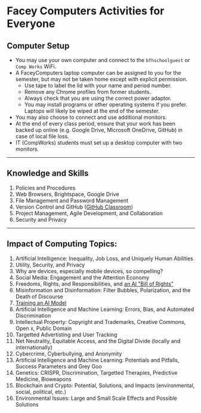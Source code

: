 # Facey Computers Activities for Everyone

## Computer Setup

* You may use your own computer and connect to the `bfhschoolguest` or `Comp Works` WiFi.
* A FaceyComputers laptop computer can be assigned to you for the semester, but may not be taken home except with explicit permission.
  * Use tape to label the lid with your name and period number.
  * Remove any Chrome profiles from former students.
  * Always check that you are using the correct power adaptor.
  * You may install programs or other operating systems if you prefer. Laptops will likely be wiped at the end of the semester.
* You may also choose to connect and use additional monitors.
* At the end of every class period, ensure that your work has been backed up online (e.g. Google Drive, Microsoft OneDrive, GitHub) in case of local file loss.
* IT (CompWorks) students must set up a desktop computer with two monitors.

---

## Knowledge and Skills

1. Policies and Procedures
1. Web Browsers, Brightspace, Google Drive
1. File Management and Password Management
1. Version Control and GitHub ([GitHub Classroom](https://classroom.github.com/a/rtd5iZM_))
1. Project Management, Agile Development, and Collaboration
1. Security and Privacy

---

## Impact of Computing Topics:

1. Artificial Intelligence: Inequality, Job Loss, and Uniquely Human Abilities
1. Utility, Security, and Privacy
1. Why are devices, especially mobile devices, so compelling?
1. Social Media: Engagement and the Attention Economy
1. Freedoms, Rights, and Responsibilities, and [an AI "Bill of Rights"](https://www.whitehouse.gov/ostp/ai-bill-of-rights/)
1. Misinformation and Disinformation: Filter Bubbles, Polarization, and the Death of Discourse
1. [Training an AI Model](https://teachablemachine.withgoogle.com/train/image)
1. Artificial Intelligence and Machine Learning: Errors, Bias, and Automated Discrimination
1. Intellectual Property: Copyright and Trademarks, Creative Commons, Open x, Public Domain
1. Targetted Advertisting and User Tracking
1. Net Neutrality, Equitable Access, and the Digital Divide (locally and internationally)
1. Cybercrime, Cyberbullying, and Anonymity
1. Artificial Intelligence and Machine Learning: Potentials and Pitfalls, Success Parameters and Grey Goo
1. Genetics: CRISPR, Discrimination, Targetted Therapies, Predictive Medicine, Bioweapons
1. Blockchain and Crypto: Potential, Solutions, and Impacts (environmental, social, political, etc.)
1. Environmental Issues: Large and Small Scale Effects and Possible Solutions
